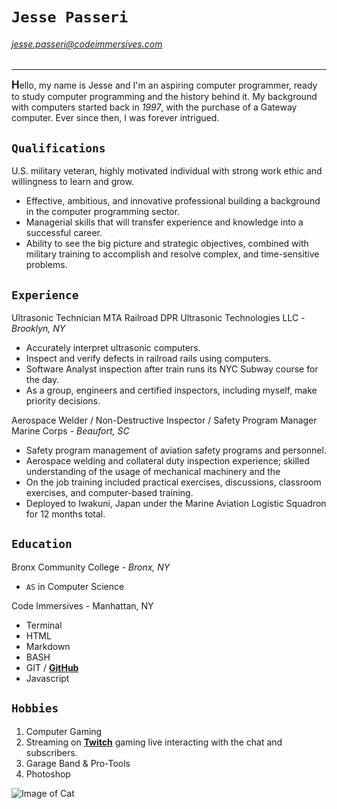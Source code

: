 # `Jesse Passeri`

###### jesse.passeri@codeimmersives.com

---

<span style="font-size:larger;">**H**</span>ello, my name is Jesse and I'm an aspiring computer programmer, ready to study computer programming and the history behind it. My background with computers started back in *1997*, with the purchase of a Gateway computer. Ever since then, I was forever intrigued.

## `Qualifications`

U.S. military veteran, highly motivated individual with strong work ethic and willingness to learn and grow.

* Effective, ambitious, and innovative professional building a background in the computer programming sector.
* Managerial skills that will transfer experience and knowledge into a successful career.
* Ability to see the big picture and strategic objectives, combined with military training to accomplish and resolve complex, and time-sensitive problems.

## `Experience`

Ultrasonic Technician MTA Railroad
DPR Ultrasonic Technologies LLC - *Brooklyn, NY*

* Accurately interpret ultrasonic computers.
* Inspect and verify defects in railroad rails using computers.
* Software Analyst inspection after train runs its NYC Subway course for the day.
* As a group, engineers and certified inspectors, including myself, make priority decisions.

Aerospace Welder / Non-Destructive Inspector / Safety Program Manager
Marine Corps - *Beaufort, SC*

* Safety program management of aviation safety programs and personnel.
* Aerospace welding and collateral duty inspection experience; skilled understanding of the usage of mechanical machinery and the
* On the job training included practical exercises, discussions, classroom exercises, and computer-based training.
* Deployed to Iwakuni, Japan under the Marine Aviation Logistic Squadron for 12 months total.

## `Education`

Bronx Community College - *Bronx, NY*

* `AS` in Computer Science

Code Immersives - Manhattan, NY

* Terminal
* HTML
* Markdown
* BASH
* GIT / [**GitHub**](https://github.com/Mr-Jess)
* Javascript

## `Hobbies`

1. Computer Gaming
2. Streaming on [**Twitch**](http://twitch.tv/mr_jess) gaming live interacting with the chat and subscribers.
3. Garage Band & Pro-Tools
4. Photoshop

![Image of Cat](https://octodex.github.com/images/yaktocat.png)

